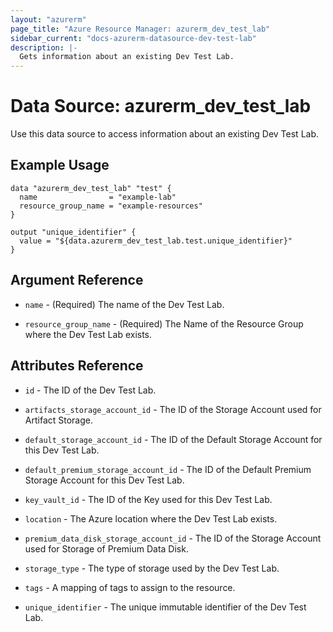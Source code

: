 ```yaml
---
layout: "azurerm"
page_title: "Azure Resource Manager: azurerm_dev_test_lab"
sidebar_current: "docs-azurerm-datasource-dev-test-lab"
description: |-
  Gets information about an existing Dev Test Lab.
---
```


# Data Source: azurerm_dev_test_lab

Use this data source to access information about an existing Dev Test Lab.

## Example Usage

```hcl
data "azurerm_dev_test_lab" "test" {
  name                = "example-lab"
  resource_group_name = "example-resources"
}

output "unique_identifier" {
  value = "${data.azurerm_dev_test_lab.test.unique_identifier}"
}
```

## Argument Reference

* `name` - (Required) The name of the Dev Test Lab.

* `resource_group_name` - (Required) The Name of the Resource Group where the Dev Test Lab exists.

## Attributes Reference

* `id` - The ID of the Dev Test Lab.

* `artifacts_storage_account_id` - The ID of the Storage Account used for Artifact Storage.

* `default_storage_account_id` - The ID of the Default Storage Account for this Dev Test Lab.

* `default_premium_storage_account_id` - The ID of the Default Premium Storage Account for this Dev Test Lab.

* `key_vault_id` - The ID of the Key used for this Dev Test Lab.

* `location` - The Azure location where the Dev Test Lab exists.

* `premium_data_disk_storage_account_id` - The ID of the Storage Account used for Storage of Premium Data Disk.

* `storage_type` - The type of storage used by the Dev Test Lab.

* `tags` - A mapping of tags to assign to the resource.

* `unique_identifier` - The unique immutable identifier of the Dev Test Lab.
